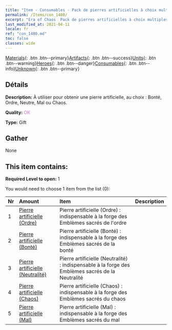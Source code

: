 ```yaml
---
title: "Item - Consumables - Pack de pierres artificielles à choix multiples"
permalink: /Items/con_1480/
excerpt: "Era of Chaos  Pack de pierres artificielles à choix multiples"
last_modified_at: 2021-04-11
locale: fr
ref: "con_1480.md"
toc: false
classes: wide
---
```

 [Materials](/fr/Items/){: .btn .btn--primary}[Artifacts](/fr/Items/Artifacts/){: .btn .btn--success}[Units](/fr/Items/Units/){: .btn .btn--warning}[Heroes](/fr/Items/Heroes/){: .btn .btn--danger}[Consumables](/fr/Items/Consumables/){: .btn .btn--info}[Unknown](/fr/Items/Unknown/){: .btn .btn--primary}

## Détails
 **Description:** À utiliser pour obtenir une pierre artificielle, au choix : Bonté, Ordre, Neutre, Mal ou Chaos.

 **Quality:** <span style="color: #DA70D6">OK</span>

 **Type:** Gift

## Gather

  None

## This item contains:

 **Required Level to open:** 1

 You would need to choose 1 item from the list (0):

  | Nr | Amount |     Item    | Description |
  |:---|:-------|:------------|:-----------:|
  | 1 | [Pierre artificielle (Ordre)](/fr/Items/con_1123/) | Pierre artificielle (Ordre) : indispensable à la forge des Emblèmes sacrés de l'ordre | 
  | 2 | [Pierre artificielle (Bonté)](/fr/Items/con_1124/) | Pierre artificielle (Bonté) : indispensable à la forge des Emblèmes sacrés de la bonté | 
  | 3 | [Pierre artificielle (Neutralité)](/fr/Items/con_1125/) | Pierre artificielle (Neutralité) : indispensable à la forge des Emblèmes sacrés de la Neutralité | 
  | 4 | [Pierre artificielle (Chaos)](/fr/Items/con_1126/) | Pierre artificielle (Chaos) : indispensable à la forge des Emblèmes sacrés du chaos | 
  | 5 | [Pierre artificielle (Mal)](/fr/Items/con_1127/) | Pierre artificielle (Mal) : indispensable à la forge des Emblèmes sacrés du mal | 
